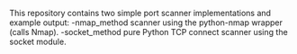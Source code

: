 This repository contains two simple port scanner implementations and example output:
-nmap_method scanner using the python-nmap wrapper (calls Nmap).
-socket_method  pure Python TCP connect scanner using the socket module.

